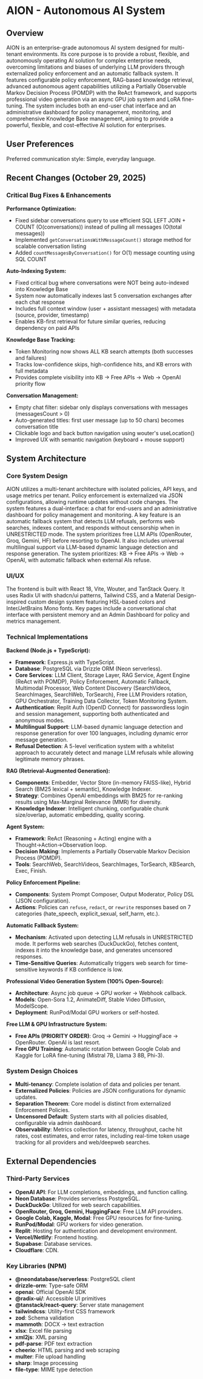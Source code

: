 # AION - Autonomous AI System

## Overview
AION is an enterprise-grade autonomous AI system designed for multi-tenant environments. Its core purpose is to provide a robust, flexible, and autonomously operating AI solution for complex enterprise needs, overcoming limitations and biases of underlying LLM providers through externalized policy enforcement and an automatic fallback system. It features configurable policy enforcement, RAG-based knowledge retrieval, advanced autonomous agent capabilities utilizing a Partially Observable Markov Decision Process (POMDP) with the ReAct framework, and supports professional video generation via an async GPU job system and LoRA fine-tuning. The system includes both an end-user chat interface and an administrative dashboard for policy management, monitoring, and comprehensive Knowledge Base management, aiming to provide a powerful, flexible, and cost-effective AI solution for enterprises.

## User Preferences
Preferred communication style: Simple, everyday language.

## Recent Changes (October 29, 2025)

### Critical Bug Fixes & Enhancements
**Performance Optimization:**
- Fixed sidebar conversations query to use efficient SQL LEFT JOIN + COUNT (O(conversations)) instead of pulling all messages (O(total messages))
- Implemented `getConversationsWithMessageCount()` storage method for scalable conversation listing
- Added `countMessagesByConversation()` for O(1) message counting using SQL COUNT

**Auto-Indexing System:**
- Fixed critical bug where conversations were NOT being auto-indexed into Knowledge Base
- System now automatically indexes last 5 conversation exchanges after each chat response
- Includes full context window (user + assistant messages) with metadata (source, provider, timestamp)
- Enables KB-first retrieval for future similar queries, reducing dependency on paid APIs

**Knowledge Base Tracking:**
- Token Monitoring now shows ALL KB search attempts (both successes and failures)
- Tracks low-confidence skips, high-confidence hits, and KB errors with full metadata
- Provides complete visibility into KB → Free APIs → Web → OpenAI priority flow

**Conversation Management:**
- Empty chat filter: sidebar only displays conversations with messages (messagesCount > 0)
- Auto-generated titles: first user message (up to 50 chars) becomes conversation title
- Clickable logo and back button navigation using wouter's useLocation()
- Improved UX with semantic navigation (keyboard + mouse support)

## System Architecture

### Core System Design
AION utilizes a multi-tenant architecture with isolated policies, API keys, and usage metrics per tenant. Policy enforcement is externalized via JSON configurations, allowing runtime updates without code changes. The system features a dual-interface: a chat for end-users and an administrative dashboard for policy management and monitoring. A key feature is an automatic fallback system that detects LLM refusals, performs web searches, indexes content, and responds without censorship when in UNRESTRICTED mode. The system prioritizes free LLM APIs (OpenRouter, Groq, Gemini, HF) before resorting to OpenAI. It also includes universal multilingual support via LLM-based dynamic language detection and response generation. The system prioritizes: KB → Free APIs → Web → OpenAI, with automatic fallback when external AIs refuse.

### UI/UX
The frontend is built with React 18, Vite, Wouter, and TanStack Query. It uses Radix UI with shadcn/ui patterns, Tailwind CSS, and a Material Design-inspired custom design system featuring HSL-based colors and Inter/JetBrains Mono fonts. Key pages include a conversational chat interface with persistent memory and an Admin Dashboard for policy and metrics management.

### Technical Implementations
**Backend (Node.js + TypeScript):**
- **Framework**: Express.js with TypeScript.
- **Database**: PostgreSQL via Drizzle ORM (Neon serverless).
- **Core Services**: LLM Client, Storage Layer, RAG Service, Agent Engine (ReAct with POMDP), Policy Enforcement, Automatic Fallback, Multimodal Processor, Web Content Discovery (SearchVideos, SearchImages, SearchWeb, TorSearch), Free LLM Providers rotation, GPU Orchestrator, Training Data Collector, Token Monitoring System.
- **Authentication**: Replit Auth (OpenID Connect) for passwordless login and session management, supporting both authenticated and anonymous modes.
- **Multilingual Support**: LLM-based dynamic language detection and response generation for over 100 languages, including dynamic error message generation.
- **Refusal Detection**: A 5-level verification system with a whitelist approach to accurately detect and manage LLM refusals while allowing legitimate memory phrases.

**RAG (Retrieval-Augmented Generation):**
- **Components**: Embedder, Vector Store (in-memory FAISS-like), Hybrid Search (BM25 lexical + semantic), Knowledge Indexer.
- **Strategy**: Combines OpenAI embeddings with BM25 for re-ranking results using Max-Marginal Relevance (MMR) for diversity.
- **Knowledge Indexer**: Intelligent chunking, configurable chunk size/overlap, automatic embedding, quality scoring.

**Agent System:**
- **Framework**: ReAct (Reasoning + Acting) engine with a Thought→Action→Observation loop.
- **Decision Making**: Implements a Partially Observable Markov Decision Process (POMDP).
- **Tools**: SearchWeb, SearchVideos, SearchImages, TorSearch, KBSearch, Exec, Finish.

**Policy Enforcement Pipeline:**
- **Components**: System Prompt Composer, Output Moderator, Policy DSL (JSON configuration).
- **Actions**: Policies can `refuse`, `redact`, or `rewrite` responses based on 7 categories (hate_speech, explicit_sexual, self_harm, etc.).

**Automatic Fallback System:**
- **Mechanism**: Activated upon detecting LLM refusals in UNRESTRICTED mode. It performs web searches (DuckDuckGo), fetches content, indexes it into the knowledge base, and generates uncensored responses.
- **Time-Sensitive Queries**: Automatically triggers web search for time-sensitive keywords if KB confidence is low.

**Professional Video Generation System (100% Open-Source):**
- **Architecture**: Async job queue → GPU worker → Webhook callback.
- **Models**: Open-Sora 1.2, AnimateDiff, Stable Video Diffusion, ModelScope.
- **Deployment**: RunPod/Modal GPU workers or self-hosted.

**Free LLM & GPU Infrastructure System:**
- **Free APIs (PRIORITY ORDER)**: Groq → Gemini → HuggingFace → OpenRouter. OpenAI is last resort.
- **Free GPU Training**: Automatic rotation between Google Colab and Kaggle for LoRA fine-tuning (Mistral 7B, Llama 3 8B, Phi-3).

### System Design Choices
- **Multi-tenancy**: Complete isolation of data and policies per tenant.
- **Externalized Policies**: Policies are JSON configurations for dynamic updates.
- **Separation Theorem**: Core model is distinct from externalized Enforcement Policies.
- **Uncensored Default**: System starts with all policies disabled, configurable via admin dashboard.
- **Observability**: Metrics collection for latency, throughput, cache hit rates, cost estimates, and error rates, including real-time token usage tracking for all providers and web/deepweb searches.

## External Dependencies

### Third-Party Services
- **OpenAI API**: For LLM completions, embeddings, and function calling.
- **Neon Database**: Provides serverless PostgreSQL.
- **DuckDuckGo**: Utilized for web search capabilities.
- **OpenRouter, Groq, Gemini, HuggingFace**: Free LLM API providers.
- **Google Colab, Kaggle, Modal**: Free GPU resources for fine-tuning.
- **RunPod/Modal**: GPU workers for video generation.
- **Replit**: Hosting for authentication and development environment.
- **Vercel/Netlify**: Frontend hosting.
- **Supabase**: Database services.
- **Cloudflare**: CDN.

### Key Libraries (NPM)
- **@neondatabase/serverless**: PostgreSQL client
- **drizzle-orm**: Type-safe ORM
- **openai**: Official OpenAI SDK
- **@radix-ui/**: Accessible UI primitives
- **@tanstack/react-query**: Server state management
- **tailwindcss**: Utility-first CSS framework
- **zod**: Schema validation
- **mammoth**: DOCX → text extraction
- **xlsx**: Excel file parsing
- **xml2js**: XML parsing
- **pdf-parse**: PDF text extraction
- **cheerio**: HTML parsing and web scraping
- **multer**: File upload handling
- **sharp**: Image processing
- **file-type**: MIME type detection
